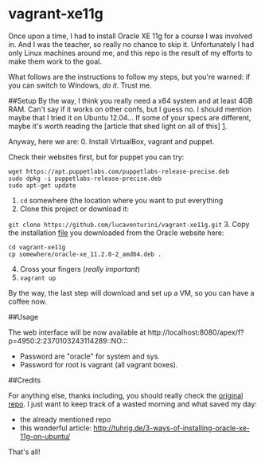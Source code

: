 vagrant-xe11g
=============

Once upon a time, I had to install Oracle XE 11g for a course I was involved in. 
And I was the teacher, so really no chance to skip it.
Unfortunately I had only Linux machines around me, and this repo is the result of my efforts to make them work to the goal.

What follows are the instructions to follow my steps, but you're warned: if you can switch to Windows, *do it*. Trust me.


##Setup
By the way, I think you really need a x64 system and at least 4GB RAM. 
Can't say if it works on other confs, but I guess no.
I should mention maybe that I tried it on Ubuntu 12.04...
If some of your specs are different, maybe it's worth reading the [article that shed light on all of this] [1].

Anyway, here we are:
 0. Install VirtualBox, vagrant and puppet. 
 
   Check their websites first, but for puppet you can try:
  ```
wget https://apt.puppetlabs.com/puppetlabs-release-precise.deb 
sudo dpkg -i puppetlabs-release-precise.deb  
sudo apt-get update
```
 1. `cd` somewhere (the location where you want to put everything
 2. Clone this project or download it:
 
 `git clone https://github.com/lucaventurini/vagrant-xe11g.git`
 3. Copy the installation [file](http://www.oracle.com/technetwork/database/database-technologies/express-edition/overview/index.html) you downloaded from the Oracle website here:

  ```
  cd vagrant-xe11g 
  cp somewhere/oracle-xe_11.2.0-2_amd64.deb .
  ```
 4. Cross your fingers (*really important*)
 5. `vagrant up`

By the way, the last step will download and set up a VM, so you can have a coffee now.

##Usage

The web interface will be now available at http://localhost:8080/apex/f?p=4950:2:2370103243114289::NO:::

* Password are "oracle" for system and sys. 
* Password for root is vagrant (all vagrant boxes).

##Credits

For anything else, thanks including, you should really check the [original repo](https://github.com/matthewbaldwin/vagrant-xe11g).
I just want to keep track of a wasted morning and what saved my day:

* the already mentioned repo
* this wonderful article: http://tuhrig.de/3-ways-of-installing-oracle-xe-11g-on-ubuntu/


That's all!

[1]: http://tuhrig.de/3-ways-of-installing-oracle-xe-11g-on-ubuntu/
